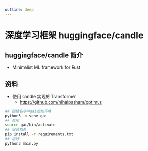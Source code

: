 ```yaml
---
outline: deep
---
```


# 深度学习框架 huggingface/candle

## huggingface/candle 简介

- Minimalist ML framework for Rust

## 资料

- 使用 candle 实现的 Transformer
  - https://github.com/nihalpasham/optimus

```sh
## 创建名字叫gai虚拟环境
python3 -m venv gai
## 启用
source gai/bin/activate
## 安装依赖
pip install -r requirements.txt
## 运行
python3 main.py
```
